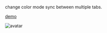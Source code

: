 change color mode sync between multiple tabs.

[demo](https://localstorage-sync-tabs-pjr6pfwq4.now.sh/)

![avatar](https://i.loli.net/2020/04/17/oeuFAihKdmVEX94.gif)